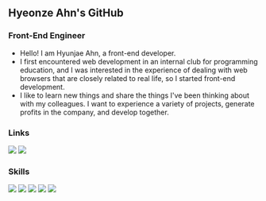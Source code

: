 ## Hyeonze Ahn's GitHub
### Front-End Engineer
- Hello! I am Hyunjae Ahn, a front-end developer.
- I first encountered web development in an internal club for programming education, and I was interested in the experience of dealing with web browsers that are closely related to real life, so I started front-end development.
- I like to learn new things and share the things I've been thinking about with my colleagues. I want to experience a variety of projects, generate profits in the company, and develop together.
### Links
<a href="https://drive.google.com/file/d/1xqhmyYbiXBCT2EukOd9XOFTDzdc5itYR/view?usp=sharing"><img src="https://img.shields.io/badge/Resume-0052CC?style=flat-square"/></a>
<a href="https://velog.io/@hyeonze"><img src="https://img.shields.io/badge/Velog-20C997?style=flat-square&logo=velog&logoColor=white"/></a>
### Skills
<img src="https://img.shields.io/badge/React-20232A?style=flat-square&logo=react&logoColor=61DAFB"/></a>
<img src="https://img.shields.io/badge/JavaScript-F7DF1E?style=flat-square&logo=JavaScript&logoColor=white"/></a>
<img src="https://img.shields.io/badge/HTML5-E34F26?style=flat-square&logo=HTML5&logoColor=white"/></a>
<img src="https://img.shields.io/badge/CSS3-1572B6?style=flat-square&logo=CSS3&logoColor=white"/></a>
<img src="https://img.shields.io/badge/C-20232A?style=flat-square&logo=c&logoColor=61DAFB"/></a>
